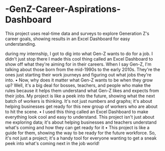 # -GenZ-Career-Aspirations-Dashboard
This project uses real-time data and surveys to explore Generation Z's career goals, showing results in an Excel  Dashboard for easy understanding.



during my internship, I got to dig into what Gen-Z wants to do for a job. I didn't just stop there I made this cool thing called
an Excel Dashboard to show off what they're aiming for in their careers. When I say Gen-Z, I'm talking about those born
from the mid-1990s to the early 2010s. They're the ones just starting their work journeys and figuring out what jobs they're
into.
• Now, why does it matter what Gen-Z wants to be when they grow up? Well, it's a big deal for bosses, teachers, and people
who make the rules because it helps them understand what Gen-Z likes and expects from their jobs. My project is like a
peek into the future, showing what the next batch of workers is thinking. It's not just numbers and graphs; it's about helping
businesses get ready for this new group of workers who are about to hit the scene.
• I used this thing called an Excel Dashboard to make everything look cool and easy to understand. This project isn't just
about me exploring data; it's about helping businesses and teachers understand what's coming and how they can get ready
for it
• This project is like a guide for them, showing the way to be ready for the future workforce. So, it's not just a project; it's a
handy tool for everyone wanting to get a sneak peek into what's coming next in the job world!
